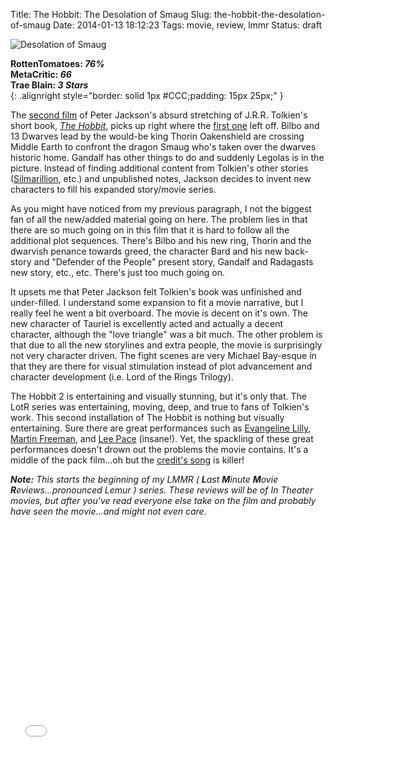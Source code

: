 Title: The Hobbit: The Desolation of Smaug
Slug: the-hobbit-the-desolation-of-smaug
Date: 2014-01-13 18:12:23
Tags: movie, review, lmmr
Status: draft

![Desolation of Smaug]({filename}../static/images/2014/hobbit-title.jpg "Desolation of Smaug")

**RottenTomatoes: _76%_**<br />
**MetaCritic: _66_**<br />
**Trae Blain: _3 Stars_**<br />
{: .alignright style="border: solid 1px #CCC;padding: 15px 25px;" }

The [second film][hobbit] of Peter Jackson's absurd stretching of J.R.R. Tolkien's short book, _[The Hobbit][hobbitbook]_, picks up right where the [first one][journey] left off.  Bilbo and 13 Dwarves lead by the would-be king Thorin Oakenshield are crossing Middle Earth to confront the dragon Smaug who's taken over the dwarves historic home.  Gandalf has other things to do and suddenly Legolas is in the picture.  Instead of finding additional content from Tolkien's other stories ([Silmarillion][], etc.) and unpublished notes, Jackson decides to invent new characters to fill his expanded story/movie series.

As you might have noticed from my previous paragraph, I not the biggest fan of all the new/added material going on here.  The problem lies in that there are so much going on in this film that it is hard to follow all the additional plot sequences.  There's Bilbo and his new ring, Thorin and the dwarvish penance towards greed, the character Bard and his new back-story and "Defender of the People" present story, Gandalf and Radagasts new story, etc., etc.  There's just too much going on.

It upsets me that Peter Jackson felt Tolkien's book was unfinished and under-filled.  I understand some expansion to fit a movie narrative, but I really feel he went a bit overboard.  The movie is decent on it's own.  The new character of Tauriel is excellently acted and actually a decent character, although the "love triangle" was a bit much.  The other problem is that due to all the new storylines and extra people, the movie is surprisingly not very character driven.  The fight scenes are very Michael Bay-esque in that they are there for visual stimulation instead of plot advancement and character development (i.e. Lord of the Rings Trilogy).

The Hobbit 2 is entertaining and visually stunning, but it's only that.  The LotR series was entertaining, moving, deep, and true to fans of Tolkien's work.  This second installation of The Hobbit is nothing but visually entertaining.  Sure there are great performances such as [Evangeline Lilly][lilly], [Martin Freeman][freeman], and [Lee Pace][pace] (insane!).  Yet, the spackling of these great performances doesn't drown out the problems the movie contains.  It's a middle of the pack film...oh but the [credit's song][fire] is killer!

_**Note:** This starts the beginning of my LMMR ( **L**ast **M**inute **M**ovie **R**eviews...pronounced Lemur ) series.  These reviews will be of In Theater movies, but after you've read everyone else take on the film and probably have seen the movie...and might not even care._

<iframe width="640" height="360" src="//www.youtube-nocookie.com/embed/uf8Fwiy0Bkc" frameborder="0" allowfullscreen></iframe>

[fire]: https://www.youtube.com/watch?v=uf8Fwiy0Bkc
[hobbit]: https://www.rottentomatoes.com/m/the_hobbit_the_desolation_of_smaug/
[hobbitbook]: http://www.amazon.com/gp/product/B0079KT81G/ref=as_li_ss_tl?ie=UTF8&camp=1789&creative=390957&creativeASIN=B0079KT81G&linkCode=as2&tag=traeblain-20
[journey]: https://www.rottentomatoes.com/m/the_hobbit_an_unexpected_journey/
[silmarillion]: http://www.amazon.com/gp/product/B007978PGI/ref=as_li_ss_tl?ie=UTF8&camp=1789&creative=390957&creativeASIN=B007978PGI&linkCode=as2&tag=traeblain-20
[lilly]: http://www.imdb.com/name/nm1431940/
[freeman]: http://www.imdb.com/name/nm0293509/
[pace]: http://www.imdb.com/name/nm1195855/
